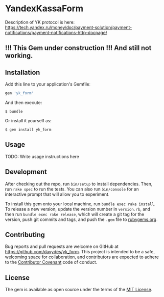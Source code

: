 # YandexKassaForm

Description of YK protocol is here:
https://tech.yandex.ru/money/doc/payment-solution/payment-notifications/payment-notifications-http-docpage/

## !!! This Gem under construction !!! And still not working.

## Installation

Add this line to your application's Gemfile:

```ruby
gem 'yk_form'
```

And then execute:

    $ bundle

Or install it yourself as:

    $ gem install yk_form

## Usage

TODO: Write usage instructions here

## Development

After checking out the repo, run `bin/setup` to install dependencies. Then, run `rake spec` to run the tests. You can also run `bin/console` for an interactive prompt that will allow you to experiment.

To install this gem onto your local machine, run `bundle exec rake install`. To release a new version, update the version number in `version.rb`, and then run `bundle exec rake release`, which will create a git tag for the version, push git commits and tags, and push the `.gem` file to [rubygems.org](https://rubygems.org).

## Contributing

Bug reports and pull requests are welcome on GitHub at https://github.com/davydes/yk_form. This project is intended to be a safe, welcoming space for collaboration, and contributors are expected to adhere to the [Contributor Covenant](http://contributor-covenant.org) code of conduct.


## License

The gem is available as open source under the terms of the [MIT License](http://opensource.org/licenses/MIT).

